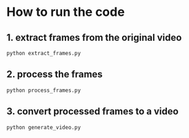 # How to run the code
## 1. extract frames from the original video
`python extract_frames.py`
## 2. process the frames
`python process_frames.py`
## 3. convert processed frames to a video
`python generate_video.py`